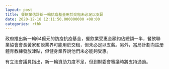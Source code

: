 ```yaml
---
layout: post
title: 餐飲業估計新一輪抗疫基金用於交租未必足以支薪
date: 2020-12-18 12:11:50.000000000 +08:00
categories: rthk
---
```


政府推出新一輪64億元的防疫抗疫基金，餐飲業受惠金額約佔總額一半，餐飲聯業協會會長黃家和說業界可能用於交租，但未必足以支薪。另外，當局計劃向註册體育教練發放津貼，但健身業界說他們未必能夠受惠。

有立法會議員指出，新一輪資助力度不足，但到財委會審議時將支持通過。
